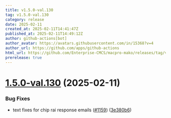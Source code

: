 ```yaml
---
title: v1.5.0-val.130
tag: v1.5.0-val.130
category: release
date: 2025-02-11
created_at: 2025-02-11T14:41:47Z
published_at: 2025-02-11T14:49:12Z
author: github-actions[bot]
author_avatar: https://avatars.githubusercontent.com/in/15368?v=4
author_url: https://github.com/apps/github-actions
html_url: https://github.com/Enterprise-CMCS/macpro-mako/releases/tag/v1.5.0-val.130
prerelease: true
---
```


# [1.5.0-val.130](https://github.com/Enterprise-CMCS/macpro-mako/compare/v1.5.0-val.129...v1.5.0-val.130) (2025-02-11)


### Bug Fixes

* text fixes for chip rai response emails ([#1159](https://github.com/Enterprise-CMCS/macpro-mako/issues/1159)) ([3e380b6](https://github.com/Enterprise-CMCS/macpro-mako/commit/3e380b6e003d8a978b93f9799eb5fdd7cc4f0644))




